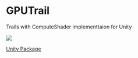 # GPUTrail

Trails with ComputeShader implementtaion for Unity

![](https://github.com/fuqunaga/GPUTrail/blob/master/Document/capture.gif)

[Unity Package](GPUTrail.unitypackage)
